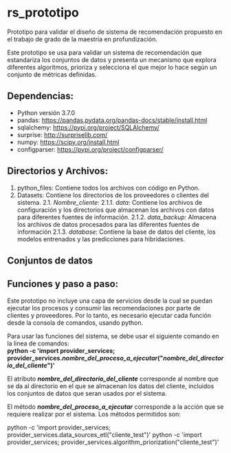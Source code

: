 # rs_prototipo
Prototipo para validar el diseño de sistema de recomendación propuesto en el trabajo de grado de la maestría en profundización.

Este prototipo se usa para validar un sistema de recomendación que estandariza los conjuntos de datos y presenta un mecanismo que explora diferentes algoritmos, prioriza y selecciona el que mejor lo hace según un conjunto de métricas definidas.

## Dependencias:
 - Python versión 3.7.0
 - pandas: https://pandas.pydata.org/pandas-docs/stable/install.html
 - sqlalchemy: https://pypi.org/project/SQLAlchemy/
 - surprise: http://surpriselib.com/
 - numpy: https://scipy.org/install.html
 - configparser: https://pypi.org/project/configparser/
 
## Directorios y Archivos:
1. python_files: Contiene todos los archivos con código en Python.
2. Datasets: Contiene los directorios de los proveedores o clientes del sistema.
 2.1. *Nombre_cliente:*
  2.1.1. *data:* Contiene los archivos de configuración y los directorios que almacenan los archivos con datos para diferentes fuentes de información.
  2.1.2. *data_backup:* Almacena los archivos de datos procesados para las diferentes fuentes de información
  2.1.3. *database:* Contiene la base de datos del cliente, los modelos entrenados y las predicciones para hibridaciones.

## Conjuntos de datos


## Funciones y paso a paso:

Este prototipo no incluye una capa de servicios desde la cual se puedan ejecutar los procesos y consumir las recomendaciones por parte de clientes y proveedores. Por lo tanto, es necesario ejecutar cada función desde la consola de comandos, usando python.

Para usar las funciones del sistema, se debe usar el siguiente comando en la linea de comandos:  
**python -c 'import provider_services; provider_services.*nombre_del_proceso_a_ejecutar*("*nombre_del_directorio_del_cliente*")'**

El atributo ***nombre_del_directorio_del_cliente*** corresponde al nombre que se da al directorio en el que se almacenan los datos del cliente, incluidos los conjuntos de datos que seran usados por el sistema.

El método ***nombre_del_proceso_a_ejecutar*** corresponde a la acción que se requiere realizar por el sistema. Los métodos permitidos son:

python -c 'import provider_services; provider_services.data_sources_etl("cliente_test")'
python -c 'import provider_services; provider_services.algorithm_priorization("cliente_test")'
